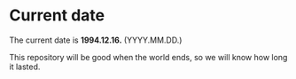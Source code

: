 # Current date

The current date is **1994.12.16.** (YYYY.MM.DD.)

This repository will be good when the world ends, so we will know how long it lasted.